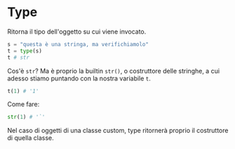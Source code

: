 # Type

Ritorna il tipo dell'oggetto su cui viene invocato.

```python
s = "questa è una stringa, ma verifichiamolo"
t = type(s)
t # str
```

Cos'è `str`? Ma è proprio la builtin `str()`, o costruttore delle stringhe, a cui adesso stiamo puntando con la nostra variabile `t`.

```python
t(1) # '1'
```

Come fare:

```python
str(1) # '`'
```

Nel caso di oggetti di una classe custom, type ritornerà proprio il costruttore di quella classe.